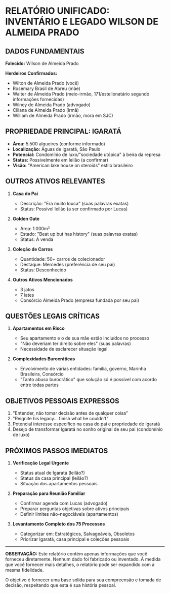 # RELATÓRIO UNIFICADO: INVENTÁRIO E LEGADO WILSON DE ALMEIDA PRADO

## DADOS FUNDAMENTAIS

**Falecido:** Wilson de Almeida Prado

**Herdeiros Confirmados:**
- Wilton de Almeida Prado (você)
- Rosemary Brasil de Abreu (mãe)
- Walter de Almeida Prado (meio-irmão, 171/estelionatário segundo informações fornecidas)
- Wilney de Almeida Prado (advogado)
- Ciliana de Almeida Prado (irmã)
- William de Almeida Prado (irmão, mora em SJC)

## PROPRIEDADE PRINCIPAL: IGARATÁ

- **Área:** 5.500 alqueires (conforme informado)
- **Localização:** Águas de Igaratá, São Paulo
- **Potencial:** Condomínio de luxo/"sociedade utópica" à beira da represa
- **Status:** Possivelmente em leilão (a confirmar)
- **Visão:** "American lake house on steroids" estilo brasileiro

## OUTROS ATIVOS RELEVANTES

1. **Casa do Pai**
   - Descrição: "Era muito louca" (suas palavras exatas)
   - Status: Possível leilão (a ser confirmado por Lucas)

2. **Golden Gate**
   - Área: 1.000m²
   - Estado: "Beat up but has history" (suas palavras exatas)
   - Status: À venda

3. **Coleção de Carros**
   - Quantidade: 50+ carros de colecionador
   - Destaque: Mercedes (preferência de seu pai)
   - Status: Desconhecido

4. **Outros Ativos Mencionados**
   - 3 jatos
   - 7 iates
   - Consórcio Almeida Prado (empresa fundada por seu pai)

## QUESTÕES LEGAIS CRÍTICAS

1. **Apartamentos em Risco**
   - Seu apartamento e o de sua mãe estão incluídos no processo
   - "Não deveriam ter direito sobre eles" (suas palavras)
   - Necessidade de esclarecer situação legal

2. **Complexidades Burocráticas**
   - Envolvimento de várias entidades: família, governo, Marinha Brasileira, Consórcio
   - "Tanto abuso burocrático" que solução só é possível com acordo entre todas partes

## OBJETIVOS PESSOAIS EXPRESSOS

1. "Entender, não tomar decisão antes de qualquer coisa"
2. "Reignite his legacy... finish what he couldn't"
3. Potencial interesse específico na casa do pai e propriedade de Igaratá
4. Desejo de transformar Igaratá no sonho original de seu pai (condomínio de luxo)

## PRÓXIMOS PASSOS IMEDIATOS

1. **Verificação Legal Urgente**
   - Status atual de Igaratá (leilão?)
   - Status da casa principal (leilão?)
   - Situação dos apartamentos pessoais

2. **Preparação para Reunião Familiar**
   - Confirmar agenda com Lucas (advogado)
   - Preparar perguntas objetivas sobre ativos principais
   - Definir limites não-negociáveis (apartamentos)

3. **Levantamento Completo dos 75 Processos**
   - Categorizar em: Estratégicos, Salvageáveis, Obsoletos
   - Priorizar Igaratá, casa principal e coleções pessoais

---

**OBSERVAÇÃO:** Este relatório contém apenas informações que você forneceu diretamente. Nenhum dado foi fabricado ou inventado. À medida que você fornecer mais detalhes, o relatório pode ser expandido com a mesma fidelidade.

O objetivo é fornecer uma base sólida para sua compreensão e tomada de decisão, respeitando que esta é sua história pessoal.